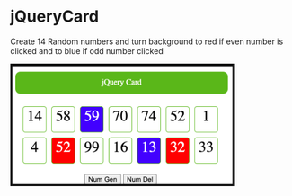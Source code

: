# jQueryCard
Create 14 Random numbers and turn background to red if even number is clicked and to blue if odd number clicked

<img src="card1.png" width = "400">
